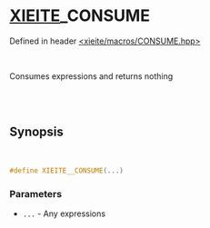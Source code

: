 # [XIEITE](../macros.md)\_CONSUME
Defined in header [<xieite/macros/CONSUME.hpp>](../../include/xieite/macros/CONSUME.hpp)

<br/>

Consumes expressions and returns nothing

<br/><br/>

## Synopsis

<br/>

```cpp
#define XIEITE__CONSUME(...)
```
### Parameters
- `...` - Any expressions
